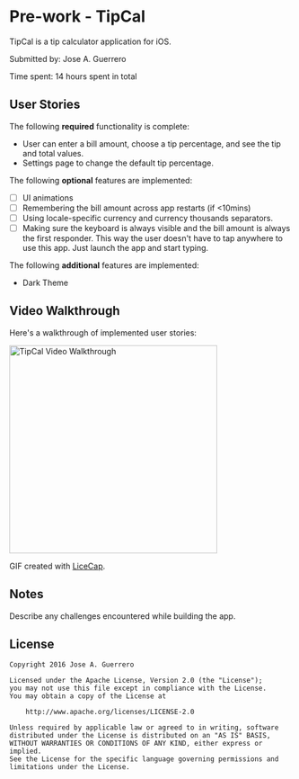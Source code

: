 # Pre-work - TipCal

TipCal is a tip calculator application for iOS.

Submitted by: Jose A. Guerrero

Time spent: 14 hours spent in total

## User Stories

The following **required** functionality is complete:

*  User can enter a bill amount, choose a tip percentage, and see the tip and total values.
*  Settings page to change the default tip percentage.

The following **optional** features are implemented:
* [ ] UI animations
* [ ] Remembering the bill amount across app restarts (if <10mins)
* [ ] Using locale-specific currency and currency thousands separators.
* [ ] Making sure the keyboard is always visible and the bill amount is always the first responder. This way the user doesn't have to tap anywhere to use this app. Just launch the app and start typing.

The following **additional** features are implemented:

-  Dark Theme

## Video Walkthrough 

Here's a walkthrough of implemented user stories:

<img src='http://imgur.com/a/ect6P' title='TipCal Video Walkthrough' width='370' alt='TipCal Video Walkthrough ' />

GIF created with [LiceCap](http://www.cockos.com/licecap/).

## Notes

Describe any challenges encountered while building the app.

## License

    Copyright 2016 Jose A. Guerrero

    Licensed under the Apache License, Version 2.0 (the "License");
    you may not use this file except in compliance with the License.
    You may obtain a copy of the License at

        http://www.apache.org/licenses/LICENSE-2.0

    Unless required by applicable law or agreed to in writing, software
    distributed under the License is distributed on an "AS IS" BASIS,
    WITHOUT WARRANTIES OR CONDITIONS OF ANY KIND, either express or implied.
    See the License for the specific language governing permissions and
    limitations under the License.

